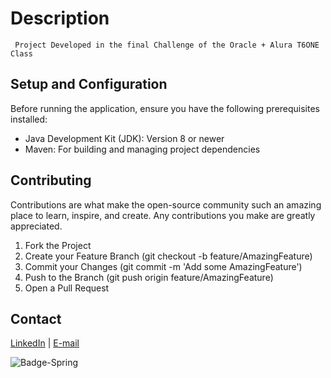 # Description

``
Project Developed in the final Challenge of the Oracle + Alura T6ONE Class``

## Setup and Configuration
Before running the application, ensure you have the following prerequisites installed:
- Java Development Kit (JDK): Version 8 or newer
- Maven: For building and managing project dependencies

## Contributing
Contributions are what make the open-source community such an amazing place to learn, inspire, and create. Any contributions you make are greatly appreciated.

1. Fork the Project
2. Create your Feature Branch (git checkout -b feature/AmazingFeature)
3. Commit your Changes (git commit -m 'Add some AmazingFeature')
4. Push to the Branch (git push origin feature/AmazingFeature)
5. Open a Pull Request

## Contact
[LinkedIn](https://www.linkedin.com/in/daniel-sq/) | [E-mail](mailto:danieeldesoares@hotmail.com)

![Badge-Spring](https://github.com/user-attachments/assets/cc404bdf-daee-4a94-af92-714d074a0175)
